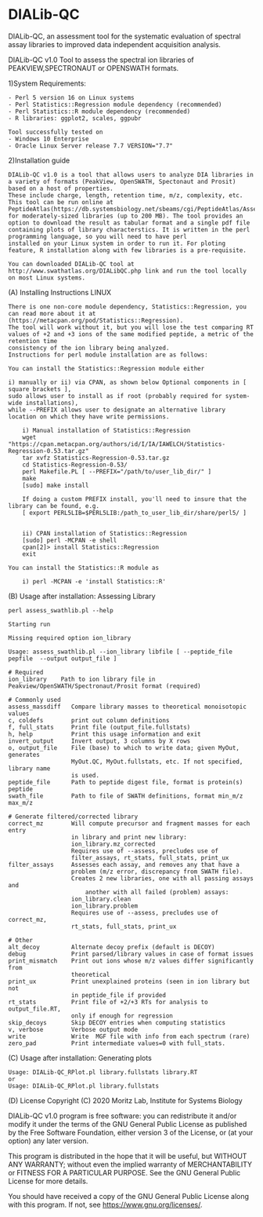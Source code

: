 # DIALib-QC
DIALib-QC, an assessment tool for the systematic evaluation of spectral assay libraries to improved data independent acquisition analysis.

DIALib-QC v1.0 Tool to assess the spectral ion libraries of PEAKVIEW,SPECTRONAUT or OPENSWATH formats.

1)System Requirements:

	- Perl 5 version 16 on Linux systems 
	- Perl Statistics::Regression module dependency (recommended) 
	- Perl Statistics::R module dependency (recommended)
	- R libraries: ggplot2, scales, ggpubr
	
	Tool successfully tested on 
	- Windows 10 Enterprise
	- Oracle Linux Server release 7.7 VERSION="7.7"

2)Installation guide

	DIALib-QC v1.0 is a tool that allows users to analyze DIA libraries in a variety of formats (PeakView, OpenSWATH, Spectonaut and Prosit) based on a host of properties. 
	These include charge, length, retention time, m/z, complexity, etc. This tool can be run online at PeptideAtlas(https://db.systemsbiology.net/sbeams/cgi/PeptideAtlas/AssessDIALibrary) 
	for moderately-sized libraries (up to 200 MB). The tool provides an option to download the result as tabular format and a single pdf file containing plots of library characterstics. It is written in the perl programming language, so you will need to have perl 
	installed on your Linux system in order to run it. For ploting feature, R installation along with few libraries is a pre-requisite.
	 
	You can downloaded DIALib-QC tool at http://www.swathatlas.org/DIALibQC.php link and run the tool locally on most Linux systems.
	
(A) Installing Instructions LINUX

	There is one non-core module dependency, Statistics::Regression, you can read more about it at (https://metacpan.org/pod/Statistics::Regression).
	The tool will work without it, but you will lose the test comparing RT values of +2 and +3 ions of the same modified peptide, a metric of the retention time 
	consistency of the ion library being analyzed. 
	Instructions for perl module installation are as follows:
	
	You can install the Statistics::Regression module either 
	
	i) manually or ii) via CPAN, as shown below Optional components in [ square brackets ], 
	sudo allows user to install as if root (probably required for system-wide installations), 
	while --PREFIX allows user to designate an alternative library location on which they have write permissions. 

		i) Manual installation of Statistics::Regression
		wget "https://cpan.metacpan.org/authors/id/I/IA/IAWELCH/Statistics-Regression-0.53.tar.gz"
		tar xvfz Statistics-Regression-0.53.tar.gz
		cd Statistics-Regression-0.53/
		perl Makefile.PL [ --PREFIX="/path/to/user_lib_dir/" ]
		make
		[sudo] make install

		If doing a custom PREFIX install, you'll need to insure that the library can be found, e.g.
		[ export PERL5LIB=$PERL5LIB:/path_to_user_lib_dir/share/perl5/ ]


		ii) CPAN installation of Statistics::Regression
		[sudo] perl -MCPAN -e shell
		cpan[2]> install Statistics::Regression
		exit

	You can install the Statistics::R module as
	
		i) perl -MCPAN -e 'install Statistics::R'

(B) Usage after installation: Assessing Library

	perl assess_swathlib.pl --help

	Starting run

  	Missing required option ion_library

	Usage: assess_swathlib.pl --ion_library libfile [ --peptide_file pepfile  --output output_file ]

	# Required
	ion_library    Path to ion library file in Peakview/OpenSWATH/Spectronaut/Prosit format (required)

	# Commonly used
	assess_massdiff   Compare library masses to theoretical monoisotopic values
	c, coldefs        print out column definitions
  	f, full_stats     Print file (output_file.fullstats)
  	h, help           Print this usage information and exit
	invert_output     Invert output, 3 columns by X rows
	o, output_file    File (base) to which to write data; given MyOut, generates
        	          MyOut.QC, MyOut.fullstats, etc. If not specified, library name
                	  is used.
	peptide_file      Path to peptide digest file, format is protein(s)   peptide
	swath_file        Path to file of SWATH definitions, format min_m/z   max_m/z

	# Generate filtered/corrected library
	correct_mz        Will compute precursor and fragment masses for each entry
        	          in library and print new library:
                	  ion_library.mz_corrected
	                  Requires use of --assess, precludes use of
	                  filter_assays, rt_stats, full_stats, print_ux
	filter_assays     Assesses each assay, and removes any that have a
        	          problem (m/z error, discrepancy from SWATH file).
                	  Creates 2 new libraries, one with all passing assays and
                    	  another with all failed (problem) assays:
	                  ion_library.clean
        	          ion_library.problem
                	  Requires use of --assess, precludes use of correct_mz,
	                  rt_stats, full_stats, print_ux

	# Other
	alt_decoy         Alternate decoy prefix (default is DECOY)
	debug             Print parsed/library values in case of format issues
	print_mismatch    Print out ions whose m/z values differ significantly from
        	          theoretical
	print_ux          Print unexplained proteins (seen in ion library but not
        	          in peptide_file if provided
	rt_stats          Print file of +2/+3 RTs for analysis to output_file.RT,
        	          only if enough for regression
	skip_decoys       Skip DECOY entries when computing statistics
	v, verbose        Verbose output mode
	write             Write  MGF file with info from each spectrum (rare)
	zero_pad          Print intermediate values=0 with full_stats.


(C)  Usage after installation: Generating plots
	
	Usage: DIALib-QC_RPlot.pl library.fullstats library.RT
	or 
	Usage: DIALib-QC_RPlot.pl library.fullstats

(D) License
        Copyright (C) 2020 Moritz Lab, Institute for Systems Biology

DIALib-QC v1.0 program is free software: you can redistribute it and/or modify
it under the terms of the GNU General Public License as published by
the Free Software Foundation, either version 3 of the License, or
(at your option) any later version.

This program is distributed in the hope that it will be useful,
but WITHOUT ANY WARRANTY; without even the implied warranty of
MERCHANTABILITY or FITNESS FOR A PARTICULAR PURPOSE.  See the
GNU General Public License for more details.


You should have received a copy of the GNU General Public License
along with this program.  If not, see <https://www.gnu.org/licenses/>.
